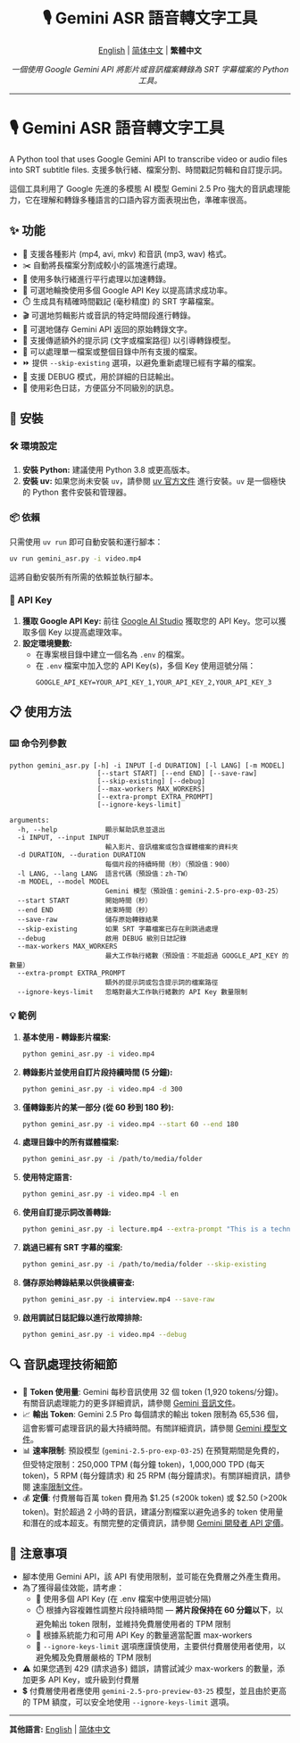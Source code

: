 <div align="center">

# 🎙️ Gemini ASR 語音轉文字工具

[English](README.md) | [简体中文](README.zh-CN.md) | **繁體中文**

*一個使用 Google Gemini API 將影片或音訊檔案轉錄為 SRT 字幕檔案的 Python 工具。*

</div>

---

# 🎙️ Gemini ASR 語音轉文字工具

A Python tool that uses Google Gemini API to transcribe video or audio files into SRT subtitle files. 支援多執行緒、檔案分割、時間戳記剪輯和自訂提示詞。

這個工具利用了 Google 先進的多模態 AI 模型 Gemini 2.5 Pro 強大的音訊處理能力，它在理解和轉錄多種語言的口語內容方面表現出色，準確率很高。

## ✨ 功能

* 🎥 支援各種影片 (mp4, avi, mkv) 和音訊 (mp3, wav) 格式。
* ✂️ 自動將長檔案分割成較小的區塊進行處理。
* 🧵 使用多執行緒進行平行處理以加速轉錄。
* 🔄 可選地輪換使用多個 Google API Key 以提高請求成功率。
* ⏱️ 生成具有精確時間戳記 (毫秒精度) 的 SRT 字幕檔案。
* 🎬 可選地剪輯影片或音訊的特定時間段進行轉錄。
* 📄 可選地儲存 Gemini API 返回的原始轉錄文字。
* 💬 支援傳遞額外的提示詞 (文字或檔案路徑) 以引導轉錄模型。
* 📁 可以處理單一檔案或整個目錄中所有支援的檔案。
* ⏩ 提供 `--skip-existing` 選項，以避免重新處理已經有字幕的檔案。
* 🐞 支援 DEBUG 模式，用於詳細的日誌輸出。
* 🌈 使用彩色日誌，方便區分不同級別的訊息。

## 🔧 安裝

### 🛠️ 環境設定

1. **安裝 Python:** 建議使用 Python 3.8 或更高版本。
2. **安裝 uv:** 如果您尚未安裝 `uv`，請參閱 [uv 官方文件](https://github.com/astral-sh/uv) 進行安裝。`uv` 是一個極快的 Python 套件安裝和管理器。

### 📦 依賴

只需使用 `uv run` 即可自動安裝和運行腳本：

```bash
uv run gemini_asr.py -i video.mp4
```

這將自動安裝所有所需的依賴並執行腳本。

### 🔑 API Key

1. **獲取 Google API Key:** 前往 [Google AI Studio](https://aistudio.google.com/app/apikey) 獲取您的 API Key。您可以獲取多個 Key 以提高處理效率。
2. **設定環境變數:**
   * 在專案根目錄中建立一個名為 `.env` 的檔案。
   * 在 `.env` 檔案中加入您的 API Key(s)，多個 Key 使用逗號分隔：
     ```env
     GOOGLE_API_KEY=YOUR_API_KEY_1,YOUR_API_KEY_2,YOUR_API_KEY_3
     ```

## 📋 使用方法

### ⌨️ 命令列參數

```
python gemini_asr.py [-h] -i INPUT [-d DURATION] [-l LANG] [-m MODEL]
                      [--start START] [--end END] [--save-raw]
                      [--skip-existing] [--debug]
                      [--max-workers MAX_WORKERS]
                      [--extra-prompt EXTRA_PROMPT]
                      [--ignore-keys-limit]

arguments:
  -h, --help            顯示幫助訊息並退出
  -i INPUT, --input INPUT
                        輸入影片、音訊檔案或包含媒體檔案的資料夾
  -d DURATION, --duration DURATION
                        每個片段的持續時間（秒）（預設值：900）
  -l LANG, --lang LANG  語言代碼（預設值：zh-TW）
  -m MODEL, --model MODEL
                        Gemini 模型（預設值：gemini-2.5-pro-exp-03-25）
  --start START         開始時間（秒）
  --end END             結束時間（秒）
  --save-raw            儲存原始轉錄結果
  --skip-existing       如果 SRT 字幕檔案已存在則跳過處理
  --debug               啟用 DEBUG 級別日誌記錄
  --max-workers MAX_WORKERS
                        最大工作執行緒數（預設值：不能超過 GOOGLE_API_KEY 的數量）
  --extra-prompt EXTRA_PROMPT
                        額外的提示詞或包含提示詞的檔案路徑
  --ignore-keys-limit   忽略對最大工作執行緒數的 API Key 數量限制
```

### 💡 範例

1. **基本使用 - 轉錄影片檔案:**
   ```bash
   python gemini_asr.py -i video.mp4
   ```

2. **轉錄影片並使用自訂片段持續時間 (5 分鐘):**
   ```bash
   python gemini_asr.py -i video.mp4 -d 300
   ```

3. **僅轉錄影片的某一部分 (從 60 秒到 180 秒):**
   ```bash
   python gemini_asr.py -i video.mp4 --start 60 --end 180
   ```

4. **處理目錄中的所有媒體檔案:**
   ```bash
   python gemini_asr.py -i /path/to/media/folder
   ```

5. **使用特定語言:**
   ```bash
   python gemini_asr.py -i video.mp4 -l en
   ```

6. **使用自訂提示詞改善轉錄:**
   ```bash
   python gemini_asr.py -i lecture.mp4 --extra-prompt "This is a technical lecture about machine learning."
   ```

7. **跳過已經有 SRT 字幕的檔案:**
   ```bash
   python gemini_asr.py -i /path/to/media/folder --skip-existing
   ```

8. **儲存原始轉錄結果以供後續審查:**
   ```bash
   python gemini_asr.py -i interview.mp4 --save-raw
   ```

9. **啟用調試日誌記錄以進行故障排除:**
   ```bash
   python gemini_asr.py -i video.mp4 --debug
   ```

## 🔍 音訊處理技術細節

* 🧮 **Token 使用量**: Gemini 每秒音訊使用 32 個 token (1,920 tokens/分鐘)。有關音訊處理能力的更多詳細資訊，請參閱 [Gemini 音訊文件](https://ai.google.dev/gemini-api/docs/audio)。
* 📈 **輸出 Token**: Gemini 2.5 Pro 每個請求的輸出 token 限制為 65,536 個，這會影響可處理音訊的最大持續時間。有關詳細資訊，請參閱 [Gemini 模型文件](https://ai.google.dev/gemini-api/docs/models#gemini-2.5-pro-preview-03-25)。
* 📊 **速率限制**: 預設模型 (`gemini-2.5-pro-exp-03-25`) 在預覽期間是免費的，但受特定限制：250,000 TPM (每分鐘 token)，1,000,000 TPD (每天 token)，5 RPM (每分鐘請求) 和 25 RPM (每分鐘請求)。有關詳細資訊，請參閱 [速率限制文件](https://ai.google.dev/gemini-api/docs/rate-limits)。
* 💰 **定價**: 付費層每百萬 token 費用為 $1.25 (≤200k token) 或 $2.50 (>200k token)。對於超過 2 小時的音訊，建議分割檔案以避免過多的 token 使用量和潛在的成本超支。有關完整的定價資訊，請參閱 [Gemini 開發者 API 定價](https://ai.google.dev/gemini-api/docs/pricing)。

## 📝 注意事項

* 腳本使用 Gemini API，該 API 有使用限制，並可能在免費層之外產生費用。
* 為了獲得最佳效能，請考慮：
  * 🔑 使用多個 API Key (在 .env 檔案中使用逗號分隔)
  * ⏱️ 根據內容複雜性調整片段持續時間 — **將片段保持在 60 分鐘以下**，以避免輸出 token 限制，並維持免費層使用者的 TPM 限制
  * 🧵 根據系統能力和可用 API Key 的數量適當配置 max-workers
  * 🚫 `--ignore-keys-limit` 選項應謹慎使用，主要供付費層使用者使用，以避免觸及免費層嚴格的 TPM 限制
* ⚠️ 如果您遇到 429 (請求過多) 錯誤，請嘗試減少 max-workers 的數量，添加更多 API Key，或升級到付費層
* 💲 付費層使用者應使用 `gemini-2.5-pro-preview-03-25` 模型，並且由於更高的 TPM 額度，可以安全地使用 `--ignore-keys-limit` 選項。

---

**其他語言:** [English](README.md) | [简体中文](README.zh-CN.md) 